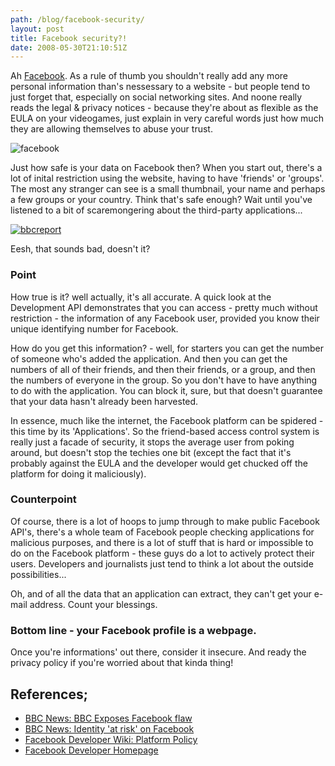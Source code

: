 ```yaml
---
path: /blog/facebook-security/
layout: post
title: Facebook security?!
date: 2008-05-30T21:10:51Z
---
```


Ah [Facebook](http://www.facebook.com). As a rule of thumb you shouldn't really add any more personal information than's nessessary to a website - but people tend to just forget that, especially on social networking sites. And noone really reads the legal & privacy notices - because they're about as flexible as the EULA on your videogames, just explain in very careful words just how much they are allowing themselves to abuse your trust.

![](http://uploads.psyked.co.uk/2008/05/facebook.jpg "facebook")

Just how safe is your data on Facebook then? When you start out, there's a lot of inital restriction using the website, having to have 'friends' or 'groups'. The most any stranger can see is a small thumbnail, your name and perhaps a few groups or your country. Think that's safe enough? Wait until you've listened to a bit of scaremongering about the third-party applications...

[![](http://uploads.psyked.co.uk/2008/05/bbcreport.jpg "bbcreport")](http://news.bbc.co.uk/1/hi/technology/7376738.stm)

Eesh, that sounds bad, doesn't it?

### **Point**

How true is it? well actually, it's all accurate. A quick look at the Development API demonstrates that you can access - pretty much without restriction - the information of any Facebook user, provided you know their unique identifying number for Facebook.

How do you get this information? - well, for starters you can get the number of someone who's added the application. And then you can get the numbers of all of their friends, and then their friends, or a group, and then the numbers of everyone in the group. So you don't have to have anything to do with the application. You can block it, sure, but that doesn't guarantee that your data hasn't already been harvested.

In essence, much like the internet, the Facebook platform can be spidered - this time by its 'Applications'. So the friend-based access control system is really just a facade of security, it stops the average user from poking around, but doesn't stop the techies one bit (except the fact that it's probably against the EULA and the developer would get chucked off the platform for doing it maliciously).

### **Counterpoint**

Of course, there is a lot of hoops to jump through to make public Facebook API's, there's a whole team of Facebook people checking applications for malicious purposes, and there is a lot of stuff that is hard or impossible to do on the Facebook platform - these guys do a lot to actively protect their users. Developers and journalists just tend to think a lot about the outside possibilities...

Oh, and of all the data that an application can extract, they can't get your e-mail address. Count your blessings.

### **Bottom line - your Facebook profile is a webpage.**

Once you're informations' out there, consider it insecure. And ready the privacy policy if you're worried about that kinda thing!

References;
-----------

*   [BBC News: BBC Exposes Facebook flaw](http://news.bbc.co.uk/1/hi/technology/7376738.stm)
*   [BBC News: Identity 'at risk' on Facebook](http://news.bbc.co.uk/1/hi/programmes/click_online/7375772.stm)
*   [Facebook Developer Wiki: Platform Policy](http://wiki.developers.facebook.com/index.php/Platform_Policy)
*   [Facebook Developer Homepage](http://developers.facebook.com/get_started.php)